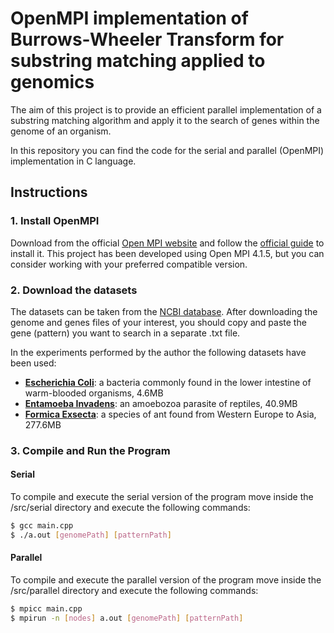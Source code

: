 # OpenMPI implementation of Burrows-Wheeler Transform for substring matching applied to genomics
The aim of this project is to provide an efficient parallel implementation of a substring matching algorithm and apply it to the search of genes within the genome of an organism.


In this repository you can find the code for the serial and parallel (OpenMPI) implementation in C language.

## Instructions

### 1. Install OpenMPI
Download from the official [Open MPI website](https://www.open-mpi.org/software/ompi/v4.1/) and follow the [official guide](https://www.open-mpi.org/faq/?category=building#easy-build) to install it. This project has been developed using Open MPI 4.1.5, but you can consider working with your preferred compatible version.

### 2. Download the datasets
The datasets can be taken from the [NCBI database](https://www.ncbi.nlm.nih.gov/genbank/). After downloading the genome and genes files of your interest, you should copy and paste the gene (pattern) you want to search in a separate .txt file.


In the experiments performed by the author the following datasets have been used:
* [**Escherichia Coli**](https://www.ncbi.nlm.nih.gov/datasets/taxonomy/562/): a bacteria commonly found in the lower intestine of warm-blooded organisms, 4.6MB
* [**Entamoeba Invadens**](https://www.ncbi.nlm.nih.gov/datasets/taxonomy/33085/): an amoebozoa parasite of reptiles, 40.9MB
* [**Formica Exsecta**](https://www.ncbi.nlm.nih.gov/datasets/taxonomy/72781/): a species of ant found from Western Europe to Asia, 277.6MB

### 3. Compile and Run the Program
#### Serial
To compile and execute the serial version of the program move inside the /src/serial directory and execute the following commands:
```bash
$ gcc main.cpp
$ ./a.out [genomePath] [patternPath]
```
#### Parallel
To compile and execute the parallel version of the program move inside the /src/parallel directory and execute the following commands:
```bash
$ mpicc main.cpp
$ mpirun -n [nodes] a.out [genomePath] [patternPath]
```
